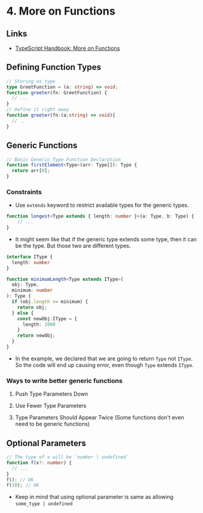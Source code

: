 # 4. More on Functions

## Links

- [TypeScript Handbook: More on Functions](https://www.typescriptlang.org/docs/handbook/2/functions.html)

## Defining Function Types

```ts
// Storing as type
type GreetFunction = (a: string) => void;
function greeter(fn: GreetFunction) {
  // ...
}
// Define it right away
function greeter(fn:(a:string) => void){
  // ..
}
```

## Generic Functions

```ts
// Basic Generic Type Function Declaration
function firstElement<Type>(arr: Type[]): Type {
  return arr[0];
}
```

### Constraints

- Use `extends` keyword to restrict available types for the generic types.

```ts
function longest<Type extends { length: number }>(a: Type, b: Type) {
    // ...
}
```

- It might seem like that if the generic type extends some type, then it can be the type. But those two are different types.

```ts
interface IType {
  length: number
}

function minimumLength<Type extends IType>(
  obj: Type,
  minimum: number
): Type {
  if (obj.length >= minimum) {
    return obj;
  } else {
    const newObj:IType = {
      length: 1000
    }
    return newObj;
  }
}
```

- In the example, we declared that we are going to return `Type` not `IType`. So the code will end up causing error, even though `Type` extends `IType`.

### Ways to write better generic functions

1. Push Type Parameters Down

2. Use Fewer Type Parameters

3. Type Parameters Should Appear Twice (Some functions don't even need to be generic functions)

## Optional Parameters

```ts
// The type of x will be `number | undefined`
function f(x?: number) {
  // ...
}
f(); // OK
f(10); // OK
```

- Keep in mind that using optional parameter is same as allowing `some_type | undefined`
